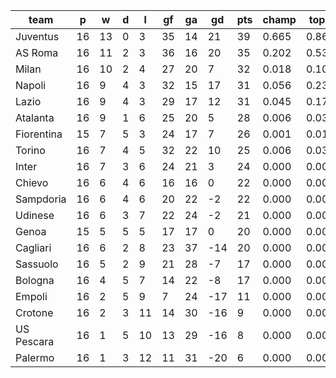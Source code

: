 |    team    | p  | w  | d | l  | gf | ga | gd  | pts | champ | top2  | top3  | top4  |  5-7  | bot4  | bot3  | bot2  |
|------------|----|----|---|----|----|----|-----|-----|-------|-------|-------|-------|-------|-------|-------|-------|
| Juventus   | 16 | 13 | 0 |  3 | 35 | 14 |  21 |  39 | 0.665 | 0.865 | 0.943 | 0.978 | 0.021 | 0.000 | 0.000 | 0.000|
| AS Roma    | 16 | 11 | 2 |  3 | 36 | 16 |  20 |  35 | 0.202 | 0.536 | 0.739 | 0.855 | 0.129 | 0.000 | 0.000 | 0.000|
| Milan      | 16 | 10 | 2 |  4 | 27 | 20 |   7 |  32 | 0.018 | 0.103 | 0.237 | 0.411 | 0.426 | 0.000 | 0.000 | 0.000|
| Napoli     | 16 |  9 | 4 |  3 | 32 | 15 |  17 |  31 | 0.056 | 0.232 | 0.452 | 0.638 | 0.296 | 0.000 | 0.000 | 0.000|
| Lazio      | 16 |  9 | 4 |  3 | 29 | 17 |  12 |  31 | 0.045 | 0.179 | 0.380 | 0.579 | 0.335 | 0.000 | 0.000 | 0.000|
| Atalanta   | 16 |  9 | 1 |  6 | 25 | 20 |   5 |  28 | 0.006 | 0.035 | 0.096 | 0.194 | 0.457 | 0.000 | 0.000 | 0.000|
| Fiorentina | 15 |  7 | 5 |  3 | 24 | 17 |   7 |  26 | 0.001 | 0.012 | 0.040 | 0.094 | 0.333 | 0.001 | 0.000 | 0.000|
| Torino     | 16 |  7 | 4 |  5 | 32 | 22 |  10 |  25 | 0.006 | 0.033 | 0.092 | 0.186 | 0.452 | 0.000 | 0.000 | 0.000|
| Inter      | 16 |  7 | 3 |  6 | 24 | 21 |   3 |  24 | 0.000 | 0.002 | 0.006 | 0.018 | 0.137 | 0.010 | 0.002 | 0.000|
| Chievo     | 16 |  6 | 4 |  6 | 16 | 16 |   0 |  22 | 0.000 | 0.001 | 0.006 | 0.014 | 0.108 | 0.015 | 0.003 | 0.001|
| Sampdoria  | 16 |  6 | 4 |  6 | 20 | 22 |  -2 |  22 | 0.000 | 0.001 | 0.005 | 0.011 | 0.104 | 0.012 | 0.003 | 0.001|
| Udinese    | 16 |  6 | 3 |  7 | 22 | 24 |  -2 |  21 | 0.000 | 0.000 | 0.002 | 0.008 | 0.069 | 0.022 | 0.004 | 0.001|
| Genoa      | 15 |  5 | 5 |  5 | 17 | 17 |   0 |  20 | 0.000 | 0.001 | 0.004 | 0.013 | 0.096 | 0.017 | 0.004 | 0.001|
| Cagliari   | 16 |  6 | 2 |  8 | 23 | 37 | -14 |  20 | 0.000 | 0.000 | 0.000 | 0.001 | 0.015 | 0.121 | 0.048 | 0.015|
| Sassuolo   | 16 |  5 | 2 |  9 | 21 | 28 |  -7 |  17 | 0.000 | 0.000 | 0.000 | 0.001 | 0.014 | 0.125 | 0.047 | 0.015|
| Bologna    | 16 |  4 | 5 |  7 | 14 | 22 |  -8 |  17 | 0.000 | 0.000 | 0.000 | 0.001 | 0.008 | 0.180 | 0.071 | 0.023|
| Empoli     | 16 |  2 | 5 |  9 |  7 | 24 | -17 |  11 | 0.000 | 0.000 | 0.000 | 0.000 | 0.000 | 0.790 | 0.538 | 0.311|
| Crotone    | 16 |  2 | 3 | 11 | 14 | 30 | -16 |   9 | 0.000 | 0.000 | 0.000 | 0.000 | 0.000 | 0.886 | 0.725 | 0.490|
| US Pescara | 16 |  1 | 5 | 10 | 13 | 29 | -16 |   8 | 0.000 | 0.000 | 0.000 | 0.000 | 0.000 | 0.872 | 0.700 | 0.458|
| Palermo    | 16 |  1 | 3 | 12 | 11 | 31 | -20 |   6 | 0.000 | 0.000 | 0.000 | 0.000 | 0.000 | 0.951 | 0.855 | 0.686|
